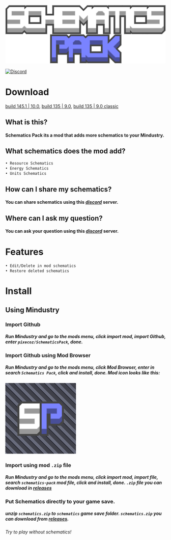 ![logo](sprites/schematics-pack.png) 
  
 [![Discord](https://img.shields.io/discord/861700215227678730.svg?logo=discord&logoColor=white&logoWidth=20&labelColor=7289DA&label=Discord&color=17cf48)](https://discord.gg/P8zbP8xN8D) 
 # Download 
 [build 145.1 | 10.0](https://github.com/pixecoz/SchematicsPack/releases/download/10.0/schematics-pack.zip), [build 135 | 9.0](https://github.com/pixecoz/SchematicsPack/releases/download/9.0/schematics-pack.zip), [build 135 | 9.0 classic](https://github.com/pixecoz/SchematicsPack/releases/download/9.0/schematics-pack-classic.zip) 
 ## What is this? 
 #### Schematics Pack its a mod that adds more schematics to your Mindustry. 
 ## What schematics does the mod add? 
 ``` 
 • Resource Schematics 
 • Energy Schematics 
 • Units Schematics 
 ``` 
 ## How can I share my schematics? 
 #### You can share schematics using this [_discord_](https://discord.gg/P8zbP8xN8D) server. 
 ## Where can I ask my question? 
 #### You can ask your question using this [_discord_](https://discord.gg/P8zbP8xN8D) server. 
 # Features 
 ``` 
 • Edit/Delete in mod schematics 
 • Restore deleted schematics 
 ``` 
 # Install 
 ## Using Mindustry 
 ### Import Github 
 ##### Run Mindustry and go to the mods menu, click import mod, import Github, enter `pixecoz/SchematicsPack`, done. 
 ### Import Github using Mod Browser 
 ##### Run Mindustry and go to the mods menu, click Mod Browser, enter in search `Schematics Pack`, click and install, done. _Mod icon looks like this:_ 
 ![icon](icon.png) 
 ### Import using mod `.zip` file 
 ##### Run Mindustry and go to the mods menu, click import mod, import file, search `schematics-pack` mod file, click and install, done. `.zip` file you can download in [_releases_](https://github.com/pixecoz/SchematicsPack/releases) 
 ### Put Schematics directly to your game save. 
 ##### unzip `schematics.zip` to `schematics` game save folder. `schematics.zip` you can download from [_releases_](https://github.com/pixecoz/SchematicsPack/releases).  
 _Try to play without schematics!_